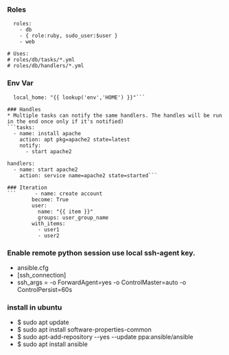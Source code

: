### Roles
```- host: xxx
  roles:
    - db
    - { role:ruby, sudo_user:$user }
    - web

# Uses:
# roles/db/tasks/*.yml
# roles/db/handlers/*.yml
```

### Env Var
```vars:
  local_home: "{{ lookup('env','HOME') }}"```

### Handles
* Multiple tasks can notify the same handlers. The handles will be run in the end once only if it's notified)
```tasks:
  - name: install apache
    action: apt pkg=apache2 state=latest
    notify:
      - start apache2

handlers:
  - name: start apache2
    action: service name=apache2 state=started```

### Iteration
```      - name: create account
        become: True
        user:
          name: "{{ item }}"
          groups: user_group_name
        with_items:
          - user1
          - user2
```

### Enable remote python session use local ssh-agent key.
* ansible.cfg
* [ssh_connection]
* ssh_args = -o ForwardAgent=yes -o ControlMaster=auto -o ControlPersist=60s

### install in ubuntu
* $ sudo apt update
* $ sudo apt install software-properties-common
* $ sudo apt-add-repository --yes --update ppa:ansible/ansible
* $ sudo apt install ansible